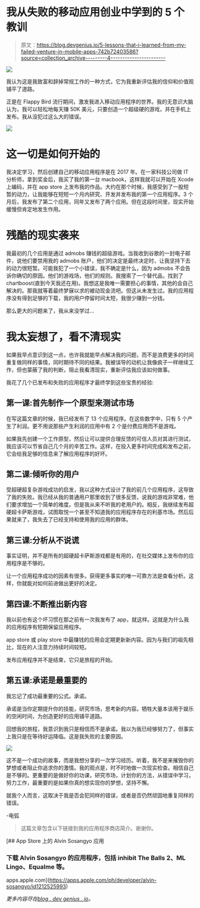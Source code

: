 # 我从失败的移动应用创业中学到的 5 个教训

> 原文：<https://blog.devgenius.io/5-lessons-that-i-learned-from-my-failed-venture-in-mobile-apps-742b72403586?source=collection_archive---------4----------------------->

![](img/83f6aae84bd2fa538f1670899758b3b7.png)

我认为这是我致富和辞掉常规工作的一种方式，它为我重新评估我的信仰和价值观铺平了道路。

正是在 Flappy Bird 流行期间，激发我进入移动应用程序的世界。我的无意识大脑认为，我可以轻松地每天赚 50K 美元，只要创造一个超级硬的游戏，并在手机上发布。我从没犯过这么大的错误。

![](img/be7ec44f377c0a3f7dcb985af452bff6.png)

# 这一切是如何开始的

我决定学习，然后创建自己的移动应用程序是在 2017 年。在一家科技公司做 IT 分析师，拿到奖金后，我买了我的第一台 macbook，这样我就可以开始在 Xcode 上编码，并在 app store 上发布我的作品。大约在那个时候，我感受到了一股短暂的动力，让我能够在短短一个月内研究、开发并发布我的第一个应用程序。3 个月后，我发布了第二个应用，同年又发布了两个应用。但在这段时间里，现实开始缓慢但肯定地发生作用。

# 残酷的现实袭来

我最初的几个应用是通过 admobs 赚钱的超级游戏。当我收到谷歌的一封电子邮件，说他们要禁用我的 admobs 账户，他们的决定是最终决定时，让我坚持下去的动力很短暂。可能我犯了一个小错误，我不确定是什么，因为 admobs 不会告诉你确切的原因。他们的游戏场，他们的规则。我搜索了一个替代品，找到了 chartboost(直到今天我还在用)。我想这是我唯一需要担心的事情，其他的会自己解决的。那我就等着最终梦寐以求的被动现金流吧。但这从未发生过。我的应用程序没有得到足够的下载，我的用户停留时间太短，我很少赚到一分钱。

那么更大的问题来了，我从来没学过…

# 我太妄想了，看不清现实

如果我早点意识到这一点，也许我就能早点解决我的问题，而不是浪费更多的时间重复做同样的事情，同时期待不同的结果。我被误导的动机让我像疯子一样继续工作，但也蒙蔽了我的判断，阻止我看清现实，重新评估我应该如何做事。

我花了几个已发布和失败的应用程序才最终学到这些宝贵的经验:

## **第一课:首先制作一个原型来测试市场**

在写这篇文章的时候，我已经发布了 13 个应用程序。在这些数字中，只有 5 个产生了利润。更不用说那些产生利润的应用中有 2 个是付费应用而不是游戏。

如果我先创建一个工作原型，然后让可以提供合理反馈的可信人员对其进行测试，我应该可以节省自己几个月的辛苦工作。这样，在投入更多时间完成和发布之前，它会给我足够的信息来了解应用程序的好坏。

## **第二课:倾听你的用户**

受超硬超复杂游戏成功的启发，我以这种方式设计了我的前几个应用程序，这导致了我的失败。我已经从我的普通用户那里收到了很多反馈，说我的游戏非常难，他们要求增加一个简单的难度。但是我从来不听我的老用户的。相反，我继续发布超硬超卡萨斯游戏，试图取悦一个甚至不知道我的应用程序存在的利基市场。然后后果就来了，我失去了已经支持和使用我的应用的群体。

## 第三课:分析从不说谎

事实证明，并不是所有的超硬超卡萨斯游戏都是有用的，在社交媒体上发布你的应用程序是不够的。

让一个应用程序成功的因素有很多。获得更多事实的唯一可靠方法是查看分析。这样，你就能对如何前进做出更好的决定。

## 第四课:不断推出新内容

我以前也有这个坏习惯在那之前有一次我发布了 app，就这样。这就是为什么我的应用程序有短期保留应用程序。

app store 或 play store 中最赚钱的应用会定期更新新内容。因为与我们的祖先相比，现在的人注意力持续时间较短。

发布应用程序并不是结束，它只是旅程的开始。

## **第五课:承诺是最重要的**

我忘记了成功最重要的公式。承诺。

承诺是当你定期提升你的技能，研究市场，思考新的内容。牺牲大量本该用于娱乐的空闲时间，为创造更好的应用铺平道路。

回想我的旅程，我意识到我只是相信而不是承诺。我以为我已经够努力了，但事实上我只是在等待好运降临。这是我失败的主要原因。

![](img/fd70be62e09625ba0b9fa101c38ef68c.png)

这不是一个成功的故事，而是我想分享的一次学习经历。听着，我不是来摧毁你的梦想或者阻止你追求你的激情。我的观点是，时不时地做一次现实检查。相信自己是不够的。更重要的是做好你的功课，研究市场，计划你的方法，从错误中学习，努力工作，最重要的是如果你真的想实现你的梦想，坚持不懈。

就我个人而言，这取决于我是否会犯同样的错误，或者是否仍然顽固地重复同样的错误。

-电弧

> 这篇文章包含以下链接到我的应用程序商店简介。谢谢你。

 [## App Store 上的 Alvin Sosangyo 应用

### 下载 Alvin Sosangyo 的应用程序，包括 inhibit The Balls 2、ML Lingo、Equalme 等。

apps.apple.com](https://apps.apple.com/ph/developer/alvin-sosangyo/id1212525993) 

*更多内容尽在*[*blog . dev genius . io*](http://blog.devgenius.io)*。*